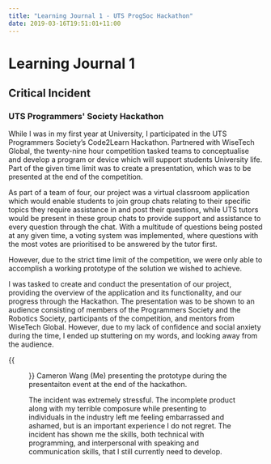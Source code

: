 ```yaml
---
title: "Learning Journal 1 - UTS ProgSoc Hackathon"
date: 2019-03-16T19:51:01+11:00
---
```


# Learning Journal 1
## Critical Incident
### UTS Programmers' Society Hackathon

While I was in my first year at University, I participated in the UTS Programmers Society’s Code2Learn Hackathon. 
Partnered with WiseTech Global, the twenty-nine hour competition tasked teams to conceptualise and develop a program or device which will support students University life. 
Part of the given time limit was to create a presentation, which was to be presented at the end of the competition.

As part of a team of four, our project was a virtual classroom application which would enable students to join group chats relating to their specific topics they require assistance in and post their questions, 
while UTS tutors would be present in these group chats to provide support and assistance to every question through the chat. With a multitude of questions being posted at any given time, 
a voting system was implemented, where questions with the most votes are prioritised to be answered by the tutor first.

However, due to the strict time limit of the competition, we were only able to accomplish a working prototype of the solution we wished to achieve.

I was tasked to create and conduct the presentation of our project, providing the overview of the application and its functionality, and our progress through the Hackathon. 
The presentation was to be shown to an audience consisting of members of the Programmers Society and the Robotics Society, participants of the competition, and mentors from WiseTech Global. 
However, due to my lack of confidence and social anxiety during the time, I ended up stuttering on my words, and looking away from the audience.

{{<figure src="/img/presentation.jpg">}}
Cameron Wang (Me) presenting the prototype during the presentaiton event at the end of the hackathon.

The incident was extremely stressful. The incomplete product along with my terrible composure while presenting to individuals in the industry left me feeling embarrassed and ashamed, 
but is an important experience I do not regret. 
The incident has shown me the skills, both technical with programming, and interpersonal with speaking and communication skills, that I still currently need to develop.
